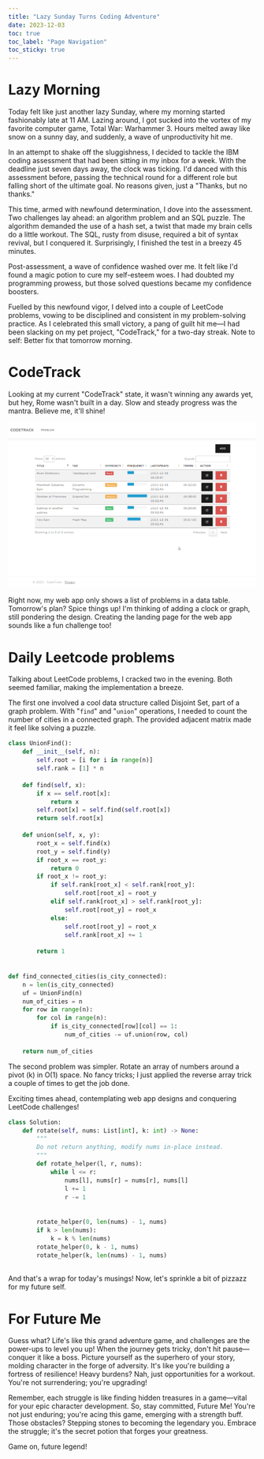 ```yaml
---
title: "Lazy Sunday Turns Coding Adventure"
date: 2023-12-03
toc: true
toc_label: "Page Navigation"
toc_sticky: true
---
```

# Lazy Morning
Today felt like just another lazy Sunday, where my morning started fashionably late at 11 AM. Lazing around, I got sucked into the vortex of my favorite computer game, Total War: Warhammer 3. Hours melted away like snow on a sunny day, and suddenly, a wave of unproductivity hit me.

In an attempt to shake off the sluggishness, I decided to tackle the IBM coding assessment that had been sitting in my inbox for a week. With the deadline just seven days away, the clock was ticking. I'd danced with this assessment before, passing the technical round for a different role but falling short of the ultimate goal. No reasons given, just a "Thanks, but no thanks."

This time, armed with newfound determination, I dove into the assessment. Two challenges lay ahead: an algorithm problem and an SQL puzzle. The algorithm demanded the use of a hash set, a twist that made my brain cells do a little workout. The SQL, rusty from disuse, required a bit of syntax revival, but I conquered it. Surprisingly, I finished the test in a breezy 45 minutes.

Post-assessment, a wave of confidence washed over me. It felt like I'd found a magic potion to cure my self-esteem woes. I had doubted my programming prowess, but those solved questions became my confidence boosters.

Fuelled by this newfound vigor, I delved into a couple of LeetCode problems, vowing to be disciplined and consistent in my problem-solving practice. As I celebrated this small victory, a pang of guilt hit me—I had been slacking on my pet project, "CodeTrack," for a two-day streak. Note to self: Better fix that tomorrow morning.

# CodeTrack
Looking at my current "CodeTrack" state, it wasn't winning any awards yet, but hey, Rome wasn't built in a day. Slow and steady progress was the mantra. Believe me, it'll shine!

![CodeTrack](/assets/images/2023-12-03_21-32-11-code-track-app.png)

Right now, my web app only shows a list of problems in a data table. Tomorrow's plan? Spice things up! I'm thinking of adding a clock or graph, still pondering the design. Creating the landing page for the web app sounds like a fun challenge too!

# Daily Leetcode problems
Talking about LeetCode problems, I cracked two in the evening. Both seemed familiar, making the implementation a breeze.

The first one involved a cool data structure called Disjoint Set, part of a graph problem. With "`find`" and "`union`" operations, I needed to count the number of cities in a connected graph. The provided adjacent matrix made it feel like solving a puzzle.

```python
class UnionFind():
    def __init__(self, n):
        self.root = [i for i in range(n)]
        self.rank = [1] * n
    
    def find(self, x):
        if x == self.root[x]:
            return x
        self.root[x] = self.find(self.root[x])
        return self.root[x]
    
    def union(self, x, y):
        root_x = self.find(x)
        root_y = self.find(y)
        if root_x == root_y:
            return 0
        if root_x != root_y:
            if self.rank[root_x] < self.rank[root_y]:
                self.root[root_x] = root_y
            elif self.rank[root_x] > self.rank[root_y]:
                self.root[root_y] = root_x
            else:
                self.root[root_y] = root_x
                self.rank[root_x] += 1

        return 1
        

def find_connected_cities(is_city_connected):
    n = len(is_city_connected)
    uf = UnionFind(n)
    num_of_cities = n
    for row in range(n):
        for col in range(n):
            if is_city_connected[row][col] == 1:
                num_of_cities -= uf.union(row, col)

    return num_of_cities
```

The second problem was simpler. Rotate an array of numbers around a pivot (k) in O(1) space. No fancy tricks; I just applied the reverse array trick a couple of times to get the job done.

Exciting times ahead, contemplating web app designs and conquering LeetCode challenges!

```python
class Solution:
    def rotate(self, nums: List[int], k: int) -> None:
        """
        Do not return anything, modify nums in-place instead.
        """
        def rotate_helper(l, r, nums):
            while l <= r:
                nums[l], nums[r] = nums[r], nums[l]
                l += 1
                r -= 1
        

        rotate_helper(0, len(nums) - 1, nums)
        if k > len(nums):
            k = k % len(nums)
        rotate_helper(0, k - 1, nums)
        rotate_helper(k, len(nums) - 1, nums)
        
```

And that's a wrap for today's musings! Now, let's sprinkle a bit of pizzazz for my future self.

# For Future Me
Guess what? Life's like this grand adventure game, and challenges are the power-ups to level you up! When the journey gets tricky, don't hit pause—conquer it like a boss. Picture yourself as the superhero of your story, molding character in the forge of adversity. It's like you're building a fortress of resilience! Heavy burdens? Nah, just opportunities for a workout. You're not surrendering; you're upgrading!

Remember, each struggle is like finding hidden treasures in a game—vital for your epic character development. So, stay committed, Future Me! You're not just enduring; you're acing this game, emerging with a strength buff. Those obstacles? Stepping stones to becoming the legendary you. Embrace the struggle; it's the secret potion that forges your greatness.

Game on, future legend!